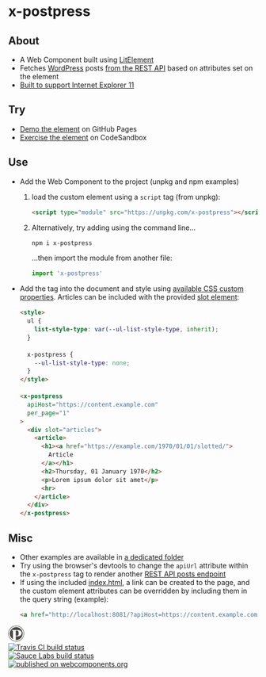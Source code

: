 x-postpress
======

## About

  * A Web Component built using [LitElement](https://lit-element.polymer-project.org/)
  * Fetches [WordPress](https://wordpress.org/) posts [from the REST API](https://developer.wordpress.org/rest-api/reference/posts/#list-posts) based on attributes set on the element
  * [Built to support Internet Explorer 11](https://github.com/kherrick/x-postpress/tree/master/build/es5-bundled)

## Try

  * [Demo the element](https://kherrick.github.io/x-postpress/) on GitHub Pages
  * [Exercise the element](https://codesandbox.io/s/ykjx5olp51) on CodeSandbox

## Use

* Add the Web Component to the project (unpkg and npm examples)
  1. load the custom element using a `script` tag (from unpkg):
      ```html
      <script type="module" src="https://unpkg.com/x-postpress"></script>
      ```
  2. Alternatively, try adding using the command line...
      ```bash
      npm i x-postpress
      ```
      ...then import the module from another file:

      ```javascript
      import 'x-postpress'
      ```

* Add the tag into the document and style using <a href="https://github.com/kherrick/x-postpress/blob/master/src/templates/styles/x-postpress.js">available CSS custom properties</a>. Articles can be included with the provided <a href="https://developer.mozilla.org/en-US/docs/Web/Web_Components/Using_templates_and_slots">slot element</a>:
  ```html
  <style>
    ul {
      list-style-type: var(--ul-list-style-type, inherit);
    }

    x-postpress {
      --ul-list-style-type: none;
    }
  </style>

  <x-postpress
    apiHost="https://content.example.com"
    per_page="1"
  >
    <div slot="articles">
      <article>
        <h1><a href="https://example.com/1970/01/01/slotted/">
          Article
        </a></h1>
        <h2>Thursday, 01 January 1970</h2>
        <p>Lorem ipsum dolor sit amet</p>
        <hr>
      </article>
    </div>
  </x-postpress>
  ```

## Misc

* Other examples are available in [a dedicated folder](https://github.com/kherrick/x-postpress/tree/master/examples)
* Try using the browser's devtools to change the `apiUrl` attribute within the `x-postpress` tag to render another <a href="https://developer.wordpress.org/rest-api/reference/posts/#list-posts">REST API posts endpoint</a>
* If using the included [index.html](index.html), a link can be created to the page, and the custom element attributes can be overridden by including them in the query string (example):
  ```html
  <a href="http://localhost:8081/?apiHost=https://content.example.com">example.com</a>
  ```

<div>
  <a href="https://kherrick.github.io/x-postpress/">
    <img alt="postpress logo" src="images/manifest/icon-48x48.png" width="32px" />
  </a>
</div>

<div>
  <a href="https://travis-ci.org/kherrick/x-postpress/">
    <img alt="Travis CI build status" src="https://api.travis-ci.org/kherrick/x-postpress.png?branch=master" />
  </a>
</div>

<div>
  <a href="https://saucelabs.com/">
    <img alt="Sauce Labs build status" src="https://saucelabs.com/buildstatus/kherrick" />
  </a>
</div>

<div>
  <a href="https://www.webcomponents.org/element/x-postpress">
    <img alt="published on webcomponents.org" src="https://img.shields.io/badge/webcomponents.org-published-blue.png" />
  </a>
</div>
